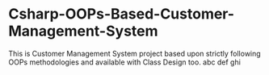 # Csharp-OOPs-Based-Customer-Management-System
This is Customer Management System project based upon strictly following OOPs methodologies and available with Class Design too.
abc
def
ghi
